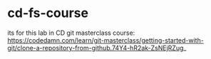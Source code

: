 # cd-fs-course

its for this lab in CD git masterclass course:
https://codedamn.com/learn/git-masterclass/getting-started-with-git/clone-a-repository-from-github.74Y4-hR2ak-ZsNEjRZug_
